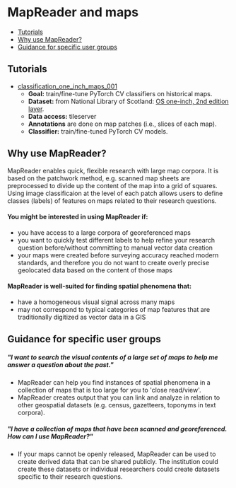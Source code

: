 # MapReader and maps

- [Tutorials](#tutorials)
- [Why use MapReader?](#why-use-mapreader)
- [Guidance for specific user groups](#guidance-for-specific-user-groups)

## Tutorials

- [classification_one_inch_maps_001](https://github.com/Living-with-machines/MapReader/tree/main/examples/maps/classification_one_inch_maps_001)
  * **Goal:** train/fine-tune PyTorch CV classifiers on historical maps.
  * **Dataset:** from National Library of Scotland: [OS one-inch, 2nd edition layer](https://mapseries-tilesets.s3.amazonaws.com/1inch_2nd_ed/index.html).
  * **Data access:** tileserver
  * **Annotations** are done on map patches (i.e., slices of each map).
  * **Classifier:** train/fine-tuned PyTorch CV models.

## Why use MapReader?

MapReader enables quick, flexible research with large map corpora. It is based on the patchwork method, e.g. scanned map sheets are preprocessed to divide up the content of the map into a grid of squares. Using image classificaion at the level of each patch allows users to define classes (labels) of features on maps related to their research questions. 

#### You might be interested in using MapReader if:
- you have access to a large corpora of georeferenced maps
- you want to quickly test different labels to help refine your research question before/without committing to manual vector data creation
- your maps were created before surveying accuracy reached modern standards, and therefore you do not want to create overly precise geolocated data based on the content of those maps

#### MapReader is well-suited for finding spatial phenomena that:
- have a homogeneous visual signal across many maps 
- may not correspond to typical categories of map features that are traditionally digitized as vector data in a GIS


## Guidance for specific user groups

##### "I want to search the visual contents of a large set of maps to help me answer a question about the past."

- MapReader can help you find instances of spatial phenomena in a collection of maps that is too large for you to 'close read/view'.
- MapReader creates output that you can link and analyze in relation to other geospatial datasets (e.g. census, gazetteers, toponyms in text corpora).

##### "I have a collection of maps that have been scanned and georeferenced. How can I use MapReader?"

- If your maps cannot be openly released, MapReader can be used to create derived data that can be shared publicly. The institution could create these datasets or individual researchers could create datasets specific to their research questions.
